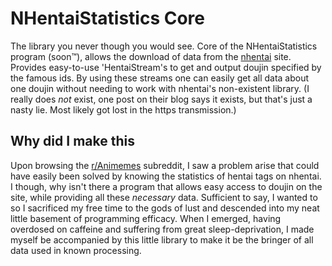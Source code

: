 # NHentaiStatistics Core

The library you never though you would see. Core of the NHentaiStatistics program (soon™), allows the
download of data from the [nhentai](https://nhentai.net) site. Provides easy-to-use 'HentaiStream's to get and output doujin specified
by the famous ids. By using these streams one can easily get all data about one doujin without needing to work with
nhentai's non-existent library. (I really does *not* exist, one post on their blog says it exists, but that's just
a nasty lie. Most likely got lost in the https transmission.)  

## Why did I make this

Upon browsing the [r/Animemes](https://old.reddit.com/r/Animemes) subreddit, I saw a problem arise that could have easily been solved by knowing the
statistics of hentai tags on nhentai. I though, why isn't there a program that allows easy access to doujin on the site,
while providing all these *necessary* data. Sufficient to say, I wanted to so I sacrificed my
free time to the gods of lust and descended into my neat little basement of programming efficacy. When I emerged,
having overdosed on caffeine and suffering from great sleep-deprivation, I made myself be accompanied by this little
library to make it be the bringer of all data used in known processing.
